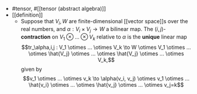 - #tensor, #[[tensor (abstract algebra)]]
- [[definition]]
	- Suppose that $V_i, W$ are finite-dimensional [[vector space]]s over the real numbers, and $\alpha : V_i \times V_j \to W$ a bilinear map. The $(i, j)$-**contraction** on $V_1 \otimes ... \otimes V_k$ relative to $\alpha$ is the **unique** linear map
	  $$tr_\alpha,i,j : V_1 \otimes ... \otimes V_k \to W \otimes V_1 \otimes ... \otimes \hat{V_j} \otimes ... \otimes \hat{V_j} \otimes ... \otimes V_k,$$
	  given by
	  $$v_1 \otimes ... \otimes v_k \to \alpha(v_i, v_j) \otimes v_1 \otimes ... \hat{v_i} \otimes ... \otimes \hat{v_j} \otimes ... \otimes v_j=k$$